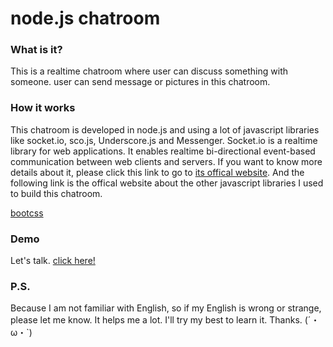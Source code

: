 # node.js chatroom
### What is it?
  This is a realtime chatroom where user can discuss something with someone. user can send message or pictures in this chatroom.
### How it works
  This chatroom is developed in node.js and using a lot of javascript libraries like socket.io, sco.js, Underscore.js and Messenger. Socket.io is a realtime library for web applications. It enables realtime bi-directional event-based communication between web clients and servers. If you want to know more details about it, please click this link to go to [its offical website](http://socket.io/).
  And the following link is the offical website about the other javascript libraries I used to build this chatroom.   
  
[bootcss](http://www.bootcss.com/)

### Demo
Let's talk.  [click here!](https://cold-shadow.gomix.me/chat)
### P.S.
Because I am not familiar with English, so if my English is wrong or strange, please let me know. It helps me a lot. I'll try my best to learn it. Thanks. (´・ω・`)
